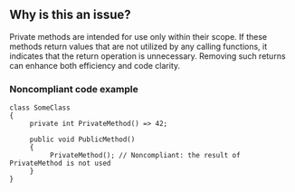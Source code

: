 ## Why is this an issue?

Private methods are intended for use only within their scope. If these methods return values that are not utilized by any calling functions, it
indicates that the return operation is unnecessary. Removing such returns can enhance both efficiency and code clarity.

### Noncompliant code example

    class SomeClass
    {
         private int PrivateMethod() => 42;
    
         public void PublicMethod()
         {
              PrivateMethod(); // Noncompliant: the result of PrivateMethod is not used
         }
    }